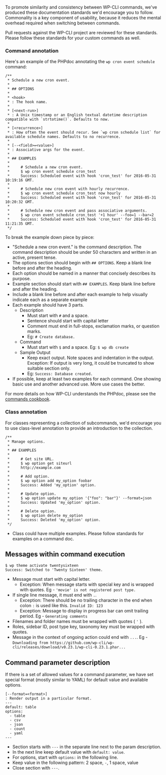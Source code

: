 To promote similarity and consistency between WP-CLI commands, we've produced these documentation standards we'd encourage you to follow. Commonality is a key component of usability, because it reduces the mental overhead required when switching between commands.

Pull requests against the WP-CLI project are reviewed for these standards. Please follow these standards for your custom commands as well.

### Command annotation

Here's an example of the PHPdoc annotating the `wp cron event schedule` command:

```
/**
 * Schedule a new cron event.
 *
 * ## OPTIONS
 *
 * <hook>
 * : The hook name.
 *
 * [<next-run>]
 * : A Unix timestamp or an English textual datetime description compatible with `strtotime()`. Defaults to now.
 *
 * [<recurrence>]
 * : How often the event should recur. See `wp cron schedule list` for available schedule names. Defaults to no recurrence.
 *
 * [--<field>=<value>]
 * : Associative args for the event.
 *
 * ## EXAMPLES
 *
 *     # Schedule a new cron event.
 *     $ wp cron event schedule cron_test
 *     Success: Scheduled event with hook 'cron_test' for 2016-05-31 10:19:16 GMT.
 *
 *     # Schedule new cron event with hourly recurrence.
 *     $ wp cron event schedule cron_test now hourly
 *     Success: Scheduled event with hook 'cron_test' for 2016-05-31 10:20:32 GMT.
 *
 *     # Schedule new cron event and pass associative arguments.
 *     $ wp cron event schedule cron_test '+1 hour' --foo=1 --bar=2
 *     Success: Scheduled event with hook 'cron_test' for 2016-05-31 11:21:35 GMT.
 */
```

To break the example down piece by piece:

* "Schedule a new cron event." is the command description. The command description should be under 50 characters and written in an active, present tense.
* The options section should begin with `## OPTIONS`. Keep a blank line before and after the heading.
* Each option should be named in a manner that concisely describes its purpose.
* Example section should start with `## EXAMPLES`. Keep blank line before and after the heading.
* Include a blank line before and after each example to help visually indicate each as a separate example
* Each example should have 3 parts.
    - Description
        + Must start with `#` and a space.
        + Sentence should start with capital letter
        + Comment must end in full-stops, exclamation marks, or question marks.
        + Eg: `# Create database.`
    - Command
        + Must start with `$` and a space. Eg: `$ wp db create`
    - Sample Output
        + Keep exact output. Note spaces and indentation in the output. Exception: If output is very long, it could be truncated to show suitable section only.
        + Eg: `Success: Database created.`
* If possible, keep at least two examples for each command. One showing basic use and another advanced use. More use cases the better.

For more details on how WP-CLI understands the PHPdoc, please see the [commands cookbook](https://make.wordpress.org/cli/handbook/commands-cookbook/).

### Class annotation

For classes representing a collection of subcommands, we'd encourage you to use class-level annotation to provide an introduction to the collection.

```
/**
 * Manage options.
 *
 * ## EXAMPLES
 *
 *     # Get site URL.
 *     $ wp option get siteurl
 *     http://example.com
 *
 *     # Add option.
 *     $ wp option add my_option foobar
 *     Success: Added 'my_option' option.
 *
 *     # Update option.
 *     $ wp option update my_option '{"foo": "bar"}' --format=json
 *     Success: Updated 'my_option' option.
 *
 *     # Delete option.
 *     $ wp option delete my_option
 *     Success: Deleted 'my_option' option.
 */
```

* Class could have multiple examples. Please follow standards for examples on a command doc.

## Messages within command execution

```
$ wp theme activate twentysixteen
Success: Switched to 'Twenty Sixteen' theme.
```

* Message must start with capital letter.
    - Exception: When message starts with special key and is wrapped with quotes. Eg - `'movie' is not registered post type.`
* If single line message, it must end with `.`.
    - Exception: There should be no trailing character in the end when colon `:` is used like this. `Invalid ID: 123`
    - Exception: Message to display in progress bar can omit trailing period. Eg - `Generating comments`
* Filenames and folder names must be wrapped with quotes ( `'` ).
* Roles, sidebar ID, post type key, taxonomy key must be wrapped with quotes.
* Message in the context of ongoing action could end with `...`. Eg - `Downloading from https://github.com/wp-cli/wp-cli/releases/download/v0.23.1/wp-cli-0.23.1.phar...`

## Command parameter description

If there is a set of allowed values for a command parameter, we have set special format (mostly similar to YAML) for default value and available options.

```
[--format=<format>]
: Render output in a particular format.
---
default: table
options:
  - table
  - csv
  - json
  - count
  - yaml
---
```

* Section starts with `---` in the separate line next to the param description.
* In the next line keep default value with `default: value`.
* For options, start with `options:` in the following line.
* Keep value in the following pattern: 2 space, `-`, 1 space, value
* Close section with `---`.
